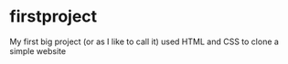 # firstproject
My first big project (or as I like to call it) used HTML and CSS to clone a simple website
